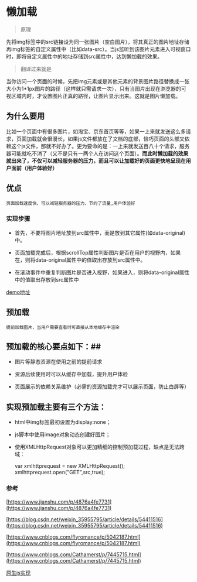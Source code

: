 # 懒加载 #

> 原理

先将img标签中的src链接设为同一张图片（空白图片），将其真正的图片地址存储再img标签的自定义属性中（比如data-src）。当js监听到该图片元素进入可视窗口时，即将自定义属性中的地址存储到src属性中，达到懒加载的效果。

> 翻译过来就是

当你访问一个页面的时候，先把img元素或是其他元素的背景图片路径替换成一张大小为1*1px图片的路径（这样就只需请求一次），只有当图片出现在浏览器的可视区域内时，才设置图片正真的路径，让图片显示出来。这就是图片懒加载。

## 为什么要用 ##

比如一个页面中有很多图片，如淘宝、京东首页等等，如果一上来就发送这么多请求，页面加载就会很漫长，如果js文件都放在了文档的底部，恰巧页面的头部又依赖这个js文件，那就不好办了。更为要命的是：一上来就发送百八十个请求，服务器可能就吃不消了（又不是只有一两个人在访问这个页面）。**而此时懒加载的效果就出来了，不仅可以减轻服务器的压力，而且可以让加载好的页面更快地呈现在用户面前（用户体验好）**

## 优点 ##

	页面加载速度快、可以减轻服务器的压力、节约了流量,用户体验好

### 实现步骤 ###

- 首先，不要将图片地址放到src属性中，而是放到其它属性(如data-original)中。

- 页面加载完成后，根据scrollTop属性判断图片是否在用户的视野内，如果在，则将data-original属性中的值取出存放到src属性中。

- 在滚动事件中重复判断图片是否进入视野，如果进入，则将data-original属性中的值取出存放到src属性中

[demo地址]()

## 预加载 ##

	提前加载图片，当用户需要查看时可直接从本地缓存中渲染

## 预加载的核心要点如下：##

- 图片等静态资源在使用之前的提前请求

- 资源后续使用时可以从缓存中加载，提升用户体验

- 页面展示的依赖关系维护（必需的资源加载完才可以展示页面，防止白屏等）

## 实现预加载主要有三个方法： ##

- html中img标签最初设置为display:none；

- js脚本中使用image对象动态创建好图片；

- 使用XMLHttpRequest对象可以更加精细的控制预加载过程，缺点是无法跨域：

    var xmlhttprequest = new XMLHttpRequest();
	xmlhttprequest.open("GET",src,true);

### 参考 ###

[https://www.jianshu.com/p/4876a4fe7731](https://www.jianshu.com/p/4876a4fe7731)

[https://blog.csdn.net/weixin_35955795/article/details/54411516](https://blog.csdn.net/weixin_35955795/article/details/54411516)

[https://www.cnblogs.com/flyromance/p/5042187.html](https://www.cnblogs.com/flyromance/p/5042187.html)

[https://www.cnblogs.com/Cathamerst/p/7445715.html](https://www.cnblogs.com/Cathamerst/p/7445715.html)

[原生js实现](https://www.deanhan.cn/js-lazyload.html)


